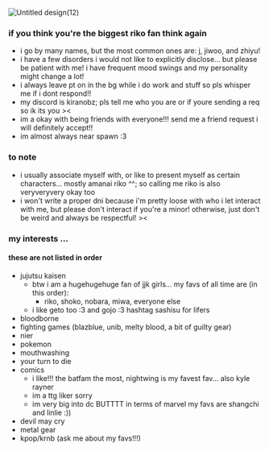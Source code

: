 ![Untitled design(12)](https://github.com/user-attachments/assets/040276ab-23ac-406e-8186-8ff5aee92cb6)

### if you think you're the biggest riko fan think again
- i go by many names, but the most common ones are: j, jiwoo, and zhiyu!
- i have a few disorders i would not like to explicitly disclose... but please be patient with me! i have frequent mood swings and my personality might change a lot!
- i always leave pt on in the bg while i do work and stuff so pls whisper me if i dont respond!!
- my discord is kiranobz; pls tell me who you are or if youre sending a req so ik its you ><
- im a okay with being friends with everyone!!! send me a friend request i will definitely accept!!
- im almost always near spawn :3

### to note
- i usually associate myself with, or like to present myself as certain characters... mostly amanai riko ^^; so calling me riko is also veryveryvery okay too
- i won't write a proper dni because i'm pretty loose with who i let interact with me, but please don't interact if you're a minor! otherwise, just don't be weird and always be respectful! ><

### my interests ... 
#### these are not listed in order
- jujutsu kaisen
  - btw i am a hugehugehuge fan of jjk girls... my favs of all time are (in this order):
    - riko, shoko, nobara, miwa, everyone else
  - i like geto too :3 and gojo :3 hashtag sashisu for lifers
- bloodborne
- fighting games (blazblue, unib, melty blood, a bit of guilty gear)
- nier
- pokemon
- mouthwashing
- your turn to die
- comics
  - i like!!! the batfam the most, nightwing is my favest fav... also kyle rayner
  - im a ttg liker sorry
  - im very big into dc BUTTTT in terms of marvel my favs are shangchi and linlie :)) 
- devil may cry
- metal gear
- kpop/krnb (ask me about my favs!!!)


<!--
**s3to7/s3to7** is a ✨ _special_ ✨ repository because its `README.md` (this file) appears on your GitHub profile.

Here are some ideas to get you started:

- 🔭 I’m currently working on ...
- 🌱 I’m currently learning ...
- 👯 I’m looking to collaborate on ...
- 🤔 I’m looking for help with ...
- 💬 Ask me about ...
- 📫 How to reach me: ...
- 😄 Pronouns: ...
- ⚡ Fun fact: ...
-->
